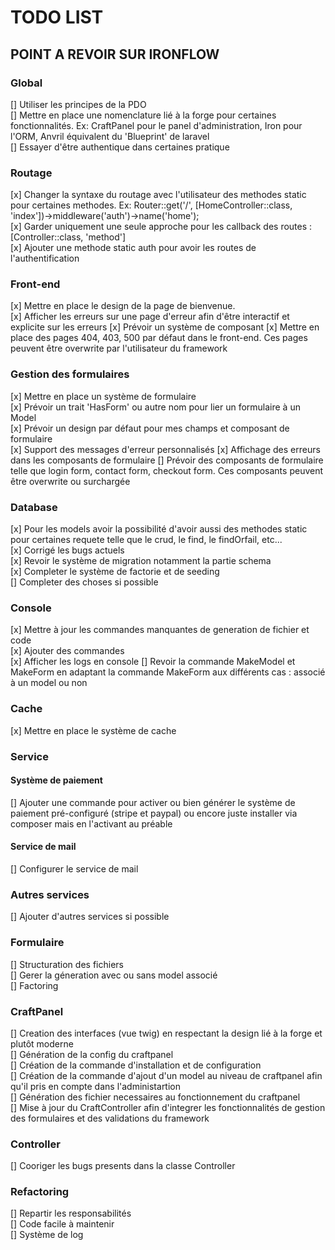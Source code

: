 # TODO LIST

## POINT A REVOIR SUR IRONFLOW

### Global

[] Utiliser les principes de la PDO  
[] Mettre en place une nomenclature lié à la forge pour certaines fonctionnalités. Ex: CraftPanel pour le panel d'administration, Iron pour l'ORM, Anvril équivalent du 'Blueprint' de laravel  
[] Essayer d'être authentique dans certaines pratique

### Routage

[x] Changer la syntaxe du routage avec l'utilisateur des methodes static pour certaines methodes. Ex: Router::get('/', [HomeController::class, 'index'])->middleware('auth')->name('home');  
[x] Garder uniquement une seule approche pour les callback des routes : [Controller::class, 'method']  
[x] Ajouter une methode static auth pour avoir les routes de l'authentification

### Front-end

[x] Mettre en place le design de la page de bienvenue.  
[x] Afficher les erreurs sur une page d'erreur afin d'être interactif et explicite sur les erreurs
[x] Prévoir un système de composant
[x] Mettre en place des pages 404, 403, 500 par défaut dans le front-end. Ces pages peuvent être overwrite par l'utilisateur du framework

### Gestion des formulaires

[x] Mettre en place un système de formulaire  
[x] Prévoir un trait 'HasForm' ou autre nom pour lier un formulaire à un Model  
[x] Prévoir un design par défaut pour mes champs et composant de formulaire  
[x] Support des messages d'erreur personnalisés
[x] Affichage des erreurs dans les composants de formulaire
[] Prévoir des composants de formulaire telle que login form, contact form, checkout form. Ces composants peuvent être overwrite ou surchargée

### Database

[x] Pour les models avoir la possibilité d'avoir aussi des methodes static pour certaines requete telle que le crud, le find, le findOrfail, etc...  
[x] Corrigé les bugs actuels  
[x] Revoir le système de migration notamment la partie schema  
[x] Completer le système de factorie et de seeding  
[] Completer des choses si possible

### Console

[x] Mettre à jour les commandes manquantes de generation de fichier et code  
[x] Ajouter des commandes  
[x] Afficher les logs en console
[] Revoir la commande MakeModel et MakeForm en adaptant la commande MakeForm aux différents cas : associé à un model ou non

### Cache

[x] Mettre en place le système de cache

### Service

#### Système de paiement

[] Ajouter une commande pour activer ou bien générer le système de paiement pré-configuré (stripe et paypal) ou encore juste installer via composer mais en l'activant au préable

#### Service de mail

[] Configurer le service de mail

### Autres services

[] Ajouter d'autres services si possible

### Formulaire
[] Structuration des fichiers  
[] Gerer la géneration avec ou sans model associé  
[] Factoring  

### CraftPanel
[] Creation des interfaces (vue twig) en respectant la design lié à la forge et plutôt moderne  
[] Génération de la config du craftpanel  
[] Création de la commande d'installation et de configuration  
[] Création de la commande d'ajout d'un model au niveau de craftpanel afin qu'il pris en compte dans l'administartion  
[] Génération des fichier necessaires au fonctionnement du craftpanel  
[] Mise à jour du CraftController afin d'integrer les fonctionnalités de gestion des formulaires et des validations du framework  

### Controller  

[] Cooriger les bugs presents dans la classe Controller

### Refactoring  

[] Repartir les responsabilités  
[] Code facile à maintenir  
[] Système de log

